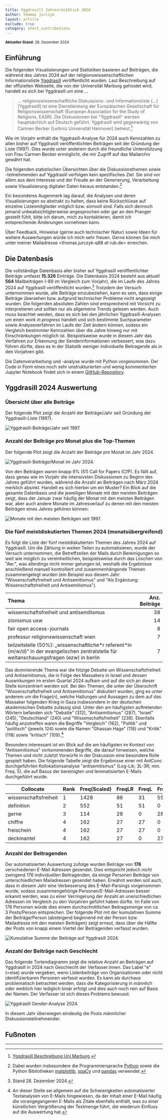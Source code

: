 ```yaml
---
title: Yggdrasill Jahresrückblick 2024
author: thomas jurczyk
layout: article
exclude: true
category: short_contributions
---
```


<sub>**Aktueller Stand**: 28. Dezember 2024</sub>

## Einführung
Die folgenden Visualisierungen und Statistiken basieren auf Beiträgen, die während des Jahres 2024 auf der religionswissenschaftlichen Informationsliste [Yggdrasill](https://www.lists.uni-marburg.de/lists/sympa/info/yggdrasill) veröffentlicht wurden. Laut Beschreibung auf der offiziellen Webseite, die von der Universität Marburg gehostet wird, handelt es sich bei Yggdrasill um eine ...

>  ... religionswissenschaftliche Diskussions- und Informationsliste (...) \[Yggdrasill] ist eine Dienstleistung der Europäischen Gesellschaft für Religionswissenschaft (European Association for the Study of Religions, EASR). Die Diskussionen bei "Yggdrasill" werden hauptsächlich auf Deutsch geführt. Yggdrasill wird gegenwärtig von Carmen Becker (Leibniz Universität Hannover) betreut.[^1]

Wie im Vorjahr enthält die Yggdrasill-Analyse für 2024 auch Kennzahlen zu allen bisher auf Yggdrasill veröffentlichten Beiträgen seit der Gründung der Liste (1997). Dies wurde unter anderem durch die freundliche Unterstützung von Frau Carmen Becker ermöglicht, die mir Zugriff auf das Mailarchiv gewährt hat.

Die folgenden statistischen Übersichten über die Diskussionsthemen sowie -teilnehmenden auf Yggdrasill verfolgen kein spezifisches Ziel. Sie sind vor allem aus dem Interesse und der Freude an der Generierung, Verarbeitung sowie Visualisierung digitaler Daten heraus entstanden.[^2]

Ein besonderes Augenmerk lag darauf, die Analysen und deren Visualisierungen so abstrakt zu halten, dass keine Rückschlüsse auf einzelne Listenmitglieder möglich bzw. sinnvoll sind. Falls sich dennoch jemand unbeabsichtigterweise angesprochen oder gar an den Pranger gestellt fühlt, bitte ich darum, mich zu kontaktieren, damit ich entsprechende Änderungen vornehmen kann.

Über Feedback, Hinweise (gerne auch technischer Natur) sowie Ideen für weitere Auswertungen würde ich mich sehr freuen. Gerne können Sie mich unter meiner Mailadresse <thomas.jurczyk-q88 _at_ rub.de> erreichen.

## Die Datenbasis
Die vollständige Datenbasis aller bisher auf Yggdrasill veröffentlichter Beiträge umfasst **15.326** Einträge. Die Datenbasis 2024 besteht aus aktuell **564** Mailbeiträgen (-89 im Vergleich zum Vorjahr), die im Laufe des Jahres 2024 auf Yggdrasill veröffentlicht wurden.[^3] Trotzdem der Versuch unternommen wurde, alle Beiträge einzubeziehen, kann es sein, dass einige Beiträge übersehen bzw. aufgrund technischer Probleme nicht angezeigt wurden. Die folgenden absoluten Zahlen sind entsprechend mit Vorsicht zu interpretieren und sollten nur als allgemeine Trends gelesen werden. Auch muss beachtet werden, dass es sich bei den jährlichen Yggdrasill-Analysen um einen *work in progress* handelt und sich bestimmte Suchparameter sowie Analyseverfahren im Laufe der Zeit ändern können, sodass ein Vergleich bestimmter Kennzahlen über die Jahre hinweg nur mit Einschränkungen möglich ist. Beispielsweise wurde in diesem Jahr das Verfahren zur Erkennung der Senderinformationen verbessert, was dazu führen dürfte, dass es in der Statistik weniger individuelle Beitragende als in den Vorjahren gibt.

Die Datenverarbeitung und -analyse wurde mit Python vorgenommen. Der Code in Form eines noch sehr unstrukturierten und wenig kommentierten Jupyter Notebook findet sich in einem [GitHub-Repository](https://github.com/thomjur/ygg-report).

## Yggdrasill 2024 Auswertung

### Übersicht über alle Beiträge
Der folgende Plot zeigt die Anzahl der Beiträge/Jahr seit Gründung der Yggdrasill-Liste (1997).

![Yggdrasill-Beiträge/Jahr seit 1997.](yearly_stats.png)


### Anzahl der Beiträge pro Monat plus die Top-Themen
Der folgende Plot zeigt die Anzahl der Beiträge pro Monat im Jahr 2024.

![Yggdrasill-Beiträge/Monat im Jahr 2024.](posts_in_2024.png)

Von den Beiträgen waren knapp 9% (51) Call for Papers (CfP). Es fällt auf, dass genau wie im Vorjahr die intensivsten Diskussionen zu Beginn des Jahres geführt wurden, während die Anzahl an Beiträgen nach März 2024 merklich absinkt. Handelt es sich hierbei um ein Muster? Ein Blick auf die gesamte Datenbasis und die jeweiligen Monate mit den meisten Beiträgen zeigt, dass der Januar zwar häufig der Monat mit den meisten Beiträgen war, aber auch andere Monate im Jahresverlauf zu denen mit den meisten Beiträgen eines Jahres gehören können:

![Monate mit den meisten Beiträgen seit 1997.](top_months.png)

### Die fünf meistdiskutierten Themen 2024 (monatsübergreifend)

Es folgt die Liste der fünf meistdiskutierten Themen des Jahres 2024 auf Yggdrasill. Um die Zählung in weiten Teilen zu automatisieren, wurde der Versuch unternommen, die Betreffzeilen der Mails durch Bereinigungen so weit wie möglich zu vereinheitlichen, beispielsweise durch das Löschen von "Aw:", was allerdings nicht immer gelungen ist, weshalb die Ergebnisse anschließend manuell kontrolliert und zusammenhängende Themen zusammengelegt wurden (ein Beispiel aus diesem Jahr: "Wissenschaftsfreiheit und Antisemitismus" und "Als Ergänzung: Wissenschaftsfreiheit und Antisemitismus").

| Thema                                                                                                                                           |   Anz. Beiträge |
|:-----------------------------------------------------------------------------------------------------------------------------------------------------|----:|
| wissenschaftsfreiheit und antisemitismus                                                                                                                           |  38 |
| zionismus usw                                                                                                         |  14 |
| fair open access-journals                                                                               |  8 |
| professur religionswissenschaft wien                                                                                                                            |  7 |
| teilzeitstelle (50%): „wissenschaftliche\*r referent\*in (m/w/d)“ in der evangelischen zentralstelle für weltanschauungsfragen (ezw) in berlin |  7 |

Das dominierende Thema war die hitzige Debatte um Wissenschaftsfreiheit und Antisemitismus, die in Folge des Massakers in Israel und dessen Auswirkungen im ersten Quartal 2024 aufkam und auf die sich an dieser Stelle konzentriert werden soll. Bei den Themen, die unter der Überschrift "Wissenschaftsfreiheit und Antisemitismus" diskutiert wurden, ging es unter anderem um die Frage(n), welche Haltungen und Aussagen zu dem auf das Massaker folgenden Krieg in Gaza insbesondere in der deutschen akademischen Debatte zulässig sind. Unter den am häufigsten auftretenden Wörtern befanden sich "Debatte" (312), "Antisemitismus" (287), "Israel" (245), "Deutschland" (240) und "Wissenschaftsfreiheit" (238). Ebenfalls häufig anzutreffen waren die Begriffe "Vergleich" (162), "Politik" und "politisch" (jeweils 124) sowie die Namen "Ghassan Hage" (118) und "Kritik" (118) sowie "kritisch" (109).[^4]

Besonders interessant ist ein Blick auf die am häufigsten im Kontext von "Antisemitismus" vorkommenden Begriffe, die darauf hinweisen, welche Themen und nicht zuletzt Vorwürfe in der Diskussion eine besondere Rolle gespielt haben. Die folgende Tabelle zeigt die Ergebnisse einer mit AntConc durchgeführten Kollokationsanalyse "antisemitismus" (Log-Lik; 3L-3R; min. Freq. 5), die auf Basus der bereinigten und lemmatisierten E-Mails durchgeführt wurde.

| Collocate             | Rank | Freq(Scaled) | FreqLR | FreqL | FreqR | Range | Likelihood | Effect |
|-----------------------|------|--------------|--------|-------|-------|-------|------------|--------|
| wissenschaftsfreiheit | 1    | 1428         | 86     | 31    | 55    | 1     | 165.048    | 2.520  |
| definition            | 2    | 552          | 51     | 51    | 0     | 1     | 136.452    | 3.137  |
| gerne                 | 3    | 114          | 28     | 0     | 28    | 1     | 130.284    | 4.548  |
| chiffre               | 4    | 162          | 27     | 27    | 0     | 1     | 103.281    | 3.988  |
| freischein            | 4    | 162          | 27     | 27    | 0     | 1     | 103.281    | 3.988  |
| deckmantel            | 4    | 162          | 27     | 0     | 27    | 1     | 103.281    | 3.988  |


### Anzahl der Beitragenden
Der automatisierten Auswertung zufolge wurden Beiträge von **176** verschiedenen E-Mail Adressen gesendet. Dies entspricht jedoch *nicht* zwingend 176 individuellen Beitragenden, da einige Personen Beiträge von unterschiedlichen Mailadressen gesendet haben. Erwähnt werden soll auch, dass in diesem Jahr eine Verbesserung des E-Mail-Parsings vorgenommen wurde, sodass zusammengehörige Personen/E-Mail-Adressen besser erkannt werden, was zu einer Verringerung der Anzahl an unerschiedlichen Adressen im Vergleich zu den Vorjahren geführt haben dürfte. Im Falle von 176 Personen würde dies einem durchschnittlichen Beitragsmenge von ca. 3 Posts/Person entsprechen. Der folgende Plot mit der kumulativen Summe der Beiträge/Person (absteigend beginnend mit der Person bzw. Mailadresse mit den meisten Beiträgen) zeigt erneut, dass über die Hälfte der Posts von knapp einem Viertel der Beitragenden verfasst wurden.

![Kumulative Summe der Beiträge auf Yggdrasill 2024.](cumsum_2024.png)

### Anzahl der Beiträge nach Geschlecht
Das folgende Tortendiagramm zeigt die relative Anzahl an Beiträgen auf Yggdrasill in 2024 nach Geschlecht der Verfasser:innen. Das Label "e" (=else) wurde vergeben, wenn Listenbeiträge von Organisationen oder nicht identifizierbaren Personen verfasst wurden. Es kann als durchaus problematisch betrachtet werden, dass die Kategorisierung in männlich oder weiblich hier lediglich binär erfolgt und dies auch noch rein auf Basis der Namen. Der Verfasser ist sich dieses Problems bewusst.

![Yggdrasill Gender-Analyse 2024.](gender_pie.png)

In diesem Jahr überwiegen eindeutig die Posts männlicher Diskussionsteilnehmender. 

## Fußnoten
***
[^1]: [Yggdrasill Beschreibung Uni Marburg](https://www.lists.uni-marburg.de/lists/sympa/info/yggdrasill). 

[^2]: Dabei wurden insbesondere die Programmiersprache [Python](https://www.python.org/) sowie die Python Bibliotheken [matplotlib](https://matplotlib.org/), [spaCy](https://spacy.io/) und [pandas](https://pandas.pydata.org/) verwendet.

[^3]: Stand 28. Dezember 2024.

[^4]: An dieser Stelle sei allgemein auf die Schwierigkeiten automatisierter Textanalysen von E-Mails hingewiesen, da der Inhalt einer E-Mail häufig die vorangegangenen E-Mails als Zitate ebenfalls enthält, was zu einer künstlichen Vergrößerung der Textmenge führt, die wiederum Einfluss auf die Auswertung hat.
